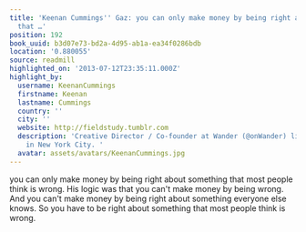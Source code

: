 ```yaml
---
title: 'Keenan Cummings'' Gaz: you can only make money by being right about something
  that …'
position: 192
book_uuid: b3d07e73-bd2a-4d95-ab1a-ea34f0286bdb
location: '0.880055'
source: readmill
highlighted_on: '2013-07-12T23:35:11.000Z'
highlight_by:
  username: KeenanCummings
  firstname: Keenan
  lastname: Cummings
  country: ''
  city: ''
  website: http://fieldstudy.tumblr.com
  description: 'Creative Director / Co-founder at Wander (@onWander) living and working
    in New York City. '
  avatar: assets/avatars/KeenanCummings.jpg
---
```


you can only make money by being right about something that most people think is wrong. His logic was that you can't make money by being wrong. And you can't make money by being right about something everyone else knows. So you have to be right about something that most people think is wrong.